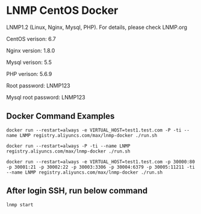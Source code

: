 # LNMP CentOS Docker

LNMP1.2 (Linux, Nginx, Mysql, PHP). For details, please check LNMP.org

CentOS verison: 6.7

Nginx version: 1.8.0

Mysql verison: 5.5

PHP verison: 5.6.9

Root password: LNMP123

Mysql root password: LNMP123

## Docker Command Examples

```docker run --restart=always -e VIRTUAL_HOST=test1.test.com -P -ti --name LNMP registry.aliyuncs.com/max/lnmp-docker ./run.sh```

```docker run --restart=always -P -ti --name LNMP registry.aliyuncs.com/max/lnmp-docker ./run.sh```

```docker run --restart=always -e VIRTUAL_HOST=test1.test.com -p 30000:80 -p 30001:21 -p 30002:22 -p 30003:3306 -p 30004:6379 -p 30005:11211 -ti --name LNMP registry.aliyuncs.com/max/lnmp-docker ./run.sh```

## After login SSH, run below command

```lnmp start```
